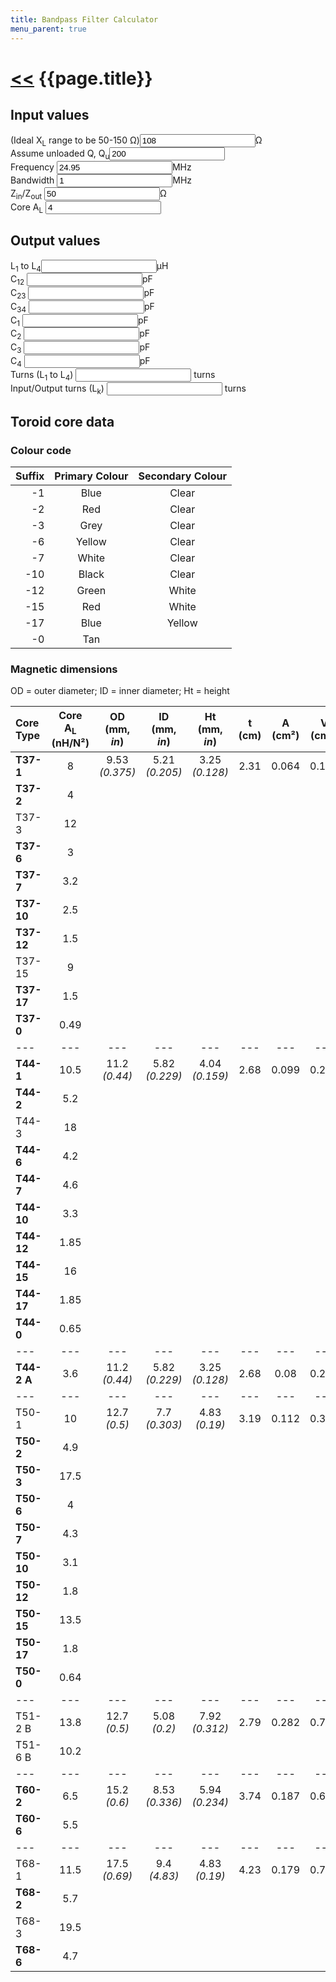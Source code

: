 ```yaml
---
title: Bandpass Filter Calculator
menu_parent: true
---
```


# [\<<](.) {{page.title}}

<form action="#">
<h2>Input values</h2>
<formset id="input-fields">
    <label>(Ideal X<sub>L</sub> range to be 50-150 &Omega;)<input type="number" id="input-XL" value="108" step="any" />&Omega;</label>
    <br/>
    <label>Assume unloaded Q, Q<sub>u</sub><input type="number" id="input-Qu" value="200" step="any" /></label>
    <br/>
    <label>Frequency <input type="number" id="input-f" value="24.95" step="any" />MHz</label>
    <br/>
    <label>Bandwidth <input type="number" id="input-BW" value="1" step="any" />MHz</label>
    <br/>
    <label for="input-Z">Z<sub>in</sub>/Z<sub>out</sub> <input type="number" id="input-Z" value="50" step="any" />&Omega;</label>
    <br/>
    <label for="input-AL">Core A<sub>L</sub> <input type="number" id="input-AL" value="4" step="any"/></label>
</formset>
<h2>Output values</h2>
<formset>
    <label>L<sub>1</sub> to L<sub>4</sub><input step="any" id="output-L" readonly="true" />&mu;H</label>
    <br/>
    <label>C<sub>12</sub> <input step="any" id="output-C12" readonly="true" />pF</label>
    <br/>
    <label>C<sub>23</sub> <input step="any" id="output-C23" readonly="true" />pF</label>
    <br/>
    <label>C<sub>34</sub> <input step="any" id="output-C34" readonly="true" />pF</label>
    <br/>
    <label>C<sub>1</sub> <input step="any" id="output-C1" readonly="true" />pF</label>
    <br/>
    <label>C<sub>2</sub> <input step="any" id="output-C2" readonly="true" />pF</label>
    <br/>
    <label>C<sub>3</sub> <input step="any" id="output-C3" readonly="true" />pF</label>
    <br/>
    <label>C<sub>4</sub> <input step="any" id="output-C4" readonly="true" />pF</label>
    <br/>
    <label>Turns (L<sub>1</sub> to L<sub>4</sub>) <input step="any" id="output-turnsL" readonly="true" /> turns</label>
    <br/>
    <label>Input/Output turns (L<sub>k</sub>) <input step="any" id="output-turnsLk" readonly="true" /> turns</label>
</formset>
</form>

<script>
function recalculateFilter() {
    let input = function(name) {
        return document.getElementById("input-" + name).value;
    };
    let XL = input("XL");
    let Qu = input("Qu");
    let f = input("f");
    let BW = input("BW");
    let Z = input("Z");;
    let AL = input("AL");
    let q = 0.7654;
    let k12 = 0.8409;
    let k23  = 0.5412;
    let L = XL / (2 * Math.PI * f);
    let omega = 2 * Math.PI * f * 1e6;
    let C0 = 1e18 / (omega * omega * L);
    let QE = q * f * Qu / (BW * Qu - q * f);
    let Rp = omega * L * QE / 1e6;
    let C12 = C0 * k12 * BW / f;
    let C23 = C0 * k23 * BW / f;
    let C1 = C0 - C12;
    let C2 = C0 - C12 - C23;
    let turnsL = Math.sqrt((L / 1e6) / (AL / 1e9));
    let turnsLk = turnsL / Math.sqrt(Rp /  Z);
    let outputFormat = new Intl.NumberFormat("en-GB", { maximumSignificantDigits: 5 });
    let output = function(name, value) {
        document.getElementById("output-" + name).value = outputFormat.format(value);
    };
    output("L", L);
    output("C12", C12);
    output("C23", C23);
    output("C34", C12);
    output("C1", C1);
    output("C2", C2);
    output("C3", C2);
    output("C4", C1);
    output("turnsL", turnsL);
    output("turnsLk", turnsLk);
};
document.querySelectorAll("#input-fields input").forEach(function(el) {
    el.addEventListener("change", function(_) { recalculateFilter(); });
});
recalculateFilter();
</script>

## Toroid core  data

### Colour code

Suffix | Primary Colour | Secondary Colour
--: | :-: | :-:
-1 | Blue | Clear
-2 | Red | Clear
-3 | Grey | Clear
-6 | Yellow | Clear
-7 | White | Clear
-10 | Black | Clear
-12 | Green | White
-15 | Red | White
-17 | Blue | Yellow
-0 | Tan

### Magnetic dimensions

OD = outer diameter; ID = inner diameter; Ht = height

Core Type | Core A<sub>L</sub> (nH/N²) | OD (mm, *in*) | ID (mm, *in*) | Ht (mm, *in*) | t (cm) | A (cm²) | V (cm³)
:-- | :-: | :-: | :-: | :-: | :-: | :-: | :-:
**T37-1** | 8 | 9.53 *(0.375)* | 5.21 *(0.205)* | 3.25 *(0.128)* | 2.31 | 0.064 | 0.147
**T37-2** | 4
T37-3 | 12 
**T37-6** | 3
**T37-7** | 3.2
**T37-10** | 2.5 
**T37-12** | 1.5 
T37-15 | 9 | 
**T37-17** | 1.5 
**T37-0** | 0.49 
--- | --- | --- | --- | --- | --- | --- | ---
**T44-1** | 10.5 | 11.2 *(0.44)* | 5.82 *(0.229)* | 4.04 *(0.159)* | 2.68 | 0.099 | 0.266
**T44-2** | 5.2
T44-3 | 18
**T44-6** | 4.2
**T44-7** | 4.6
**T44-10** | 3.3
**T44-12** | 1.85
**T44-15** | 16
**T44-17** | 1.85
**T44-0** | 0.65
--- | --- | --- | --- | --- | --- | --- | ---
**T44-2 A** | 3.6 | 11.2 *(0.44)* | 5.82 *(0.229)* | 3.25 *(0.128)* | 2.68 | 0.08 | 0.215
--- | --- | --- | --- | --- | --- | --- | ---
T50-1 | 10 | 12.7 *(0.5)* | 7.7 *(0.303)* | 4.83 *(0.19)* | 3.19 | 0.112 | 0.358
**T50-2** | 4.9
**T50-3** | 17.5
**T50-6** | 4
**T50-7** | 4.3
**T50-10** | 3.1
**T50-12** | 1.8
**T50-15** | 13.5
**T50-17** | 1.8
**T50-0** | 0.64
--- | --- | --- | --- | --- | --- | --- | ---
T51-2 B | 13.8 | 12.7 *(0.5)* | 5.08 *(0.2)* | 7.92 *(0.312)* | 2.79 | 0.282 | 0.786
T51-6 B | 10.2
--- | --- | --- | --- | --- | --- | --- | ---
**T60-2** | 6.5 | 15.2 *(0.6)* | 8.53 *(0.336)* | 5.94 *(0.234)* | 3.74 | 0.187 | 0.699
**T60-6** | 5.5
--- | --- | --- | --- | --- | --- | --- | ---
T68-1 | 11.5 | 17.5 *(0.69)* | 9.4 *(4.83)* | 4.83 *(0.19)* | 4.23 | 0.179 | 0.759
**T68-2** | 5.7
T68-3 | 19.5
**T68-6** | 4.7
